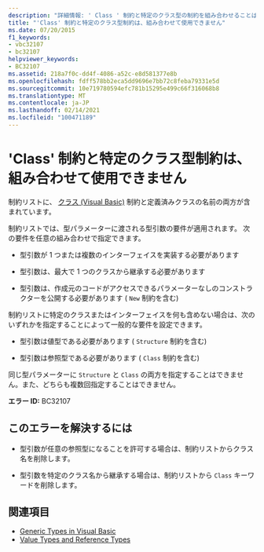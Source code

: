 ```yaml
---
description: "詳細情報: ' Class ' 制約と特定のクラス型の制約を組み合わせることはできません"
title: "'Class' 制約と特定のクラス型制約は、組み合わせて使用できません"
ms.date: 07/20/2015
f1_keywords:
- vbc32107
- bc32107
helpviewer_keywords:
- BC32107
ms.assetid: 218a7f0c-dd4f-4086-a52c-e8d581377e8b
ms.openlocfilehash: fdff578bb2eca5dd9696e7bb72c8feba79331e5d
ms.sourcegitcommit: 10e719780594efc781b15295e499c66f316068b8
ms.translationtype: MT
ms.contentlocale: ja-JP
ms.lasthandoff: 02/14/2021
ms.locfileid: "100471189"
---
```

# <a name="class-constraint-and-a-specific-class-type-constraint-cannot-be-combined"></a>'Class' 制約と特定のクラス型制約は、組み合わせて使用できません

制約リストに、 [クラス (Visual Basic)](../language-reference/statements/class-statement.md) 制約と定義済みクラスの名前の両方が含まれています。  
  
 制約リストでは、型パラメーターに渡される型引数の要件が適用されます。 次の要件を任意の組み合わせで指定できます。  
  
- 型引数が 1 つまたは複数のインターフェイスを実装する必要があります  
  
- 型引数は、最大で 1 つのクラスから継承する必要があります  
  
- 型引数は、作成元のコードがアクセスできるパラメーターなしのコンストラクターを公開する必要があります ( `New` 制約を含む)  
  
 制約リストに特定のクラスまたはインターフェイスを何も含めない場合は、次のいずれかを指定することによって一般的な要件を設定できます。  
  
- 型引数は値型である必要があります ( `Structure` 制約を含む)  
  
- 型引数は参照型である必要があります ( `Class` 制約を含む)  
  
 同じ型パラメーターに `Structure` と `Class` の両方を指定することはできません。また、どちらも複数回指定することはできません。  
  
 **エラー ID:** BC32107  
  
## <a name="to-correct-this-error"></a>このエラーを解決するには  
  
- 型引数が任意の参照型になることを許可する場合は、制約リストからクラス名を削除します。  
  
- 型引数を特定のクラス名から継承する場合は、制約リストから `Class` キーワードを削除します。  
  
## <a name="see-also"></a>関連項目

- [Generic Types in Visual Basic](../programming-guide/language-features/data-types/generic-types.md)
- [Value Types and Reference Types](../programming-guide/language-features/data-types/value-types-and-reference-types.md)
